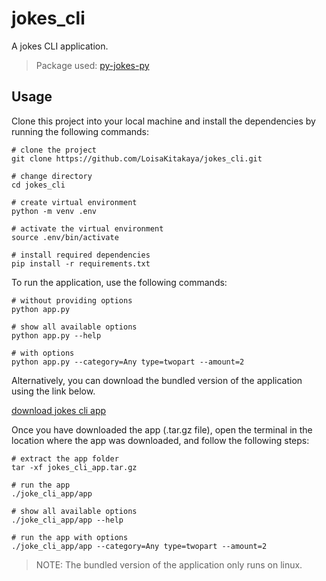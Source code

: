 # jokes_cli

A jokes CLI application.

> Package used: [py-jokes-py](https://pypi.org/project/py-jokes-py/)

## Usage

Clone this project into your local machine and install the dependencies by running the following commands:

```
# clone the project
git clone https://github.com/LoisaKitakaya/jokes_cli.git

# change directory
cd jokes_cli

# create virtual environment
python -m venv .env

# activate the virtual environment
source .env/bin/activate

# install required dependencies
pip install -r requirements.txt
```

To run the application, use the following commands:

```
# without providing options
python app.py

# show all available options
python app.py --help

# with options
python app.py --category=Any type=twopart --amount=2
```

Alternatively, you can download the bundled version of the application using the link below.

[download jokes cli app](https://drive.google.com/file/d/1zyzQnd3KbvT1mgjAaqWNcmiEf9JY4Arl/view?usp=sharing)

Once you have downloaded the app (.tar.gz file), open the terminal in the location where the app was downloaded, and follow the following steps:

```
# extract the app folder
tar -xf jokes_cli_app.tar.gz

# run the app
./joke_cli_app/app

# show all available options
./joke_cli_app/app --help

# run the app with options
./joke_cli_app/app --category=Any type=twopart --amount=2
```

> NOTE: The bundled version of the application only runs on linux.
